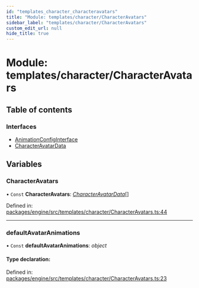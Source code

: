 ```yaml
---
id: "templates_character_characteravatars"
title: "Module: templates/character/CharacterAvatars"
sidebar_label: "templates/character/CharacterAvatars"
custom_edit_url: null
hide_title: true
---
```


# Module: templates/character/CharacterAvatars

## Table of contents

### Interfaces

- [AnimationConfigInterface](../interfaces/templates_character_characteravatars.animationconfiginterface.md)
- [CharacterAvatarData](../interfaces/templates_character_characteravatars.characteravatardata.md)

## Variables

### CharacterAvatars

• `Const` **CharacterAvatars**: [*CharacterAvatarData*](../interfaces/templates_character_characteravatars.characteravatardata.md)[]

Defined in: [packages/engine/src/templates/character/CharacterAvatars.ts:44](https://github.com/xr3ngine/xr3ngine/blob/716a06460/packages/engine/src/templates/character/CharacterAvatars.ts#L44)

___

### defaultAvatarAnimations

• `Const` **defaultAvatarAnimations**: *object*

#### Type declaration:

Defined in: [packages/engine/src/templates/character/CharacterAvatars.ts:23](https://github.com/xr3ngine/xr3ngine/blob/716a06460/packages/engine/src/templates/character/CharacterAvatars.ts#L23)
